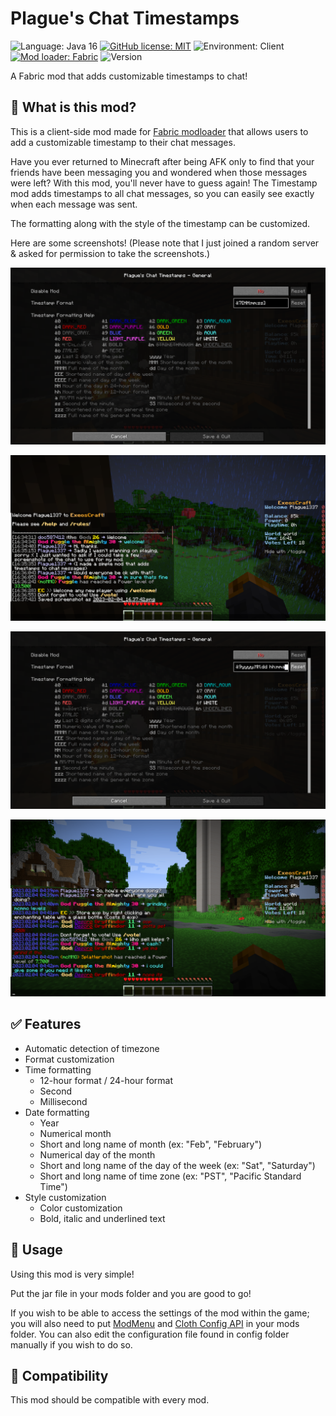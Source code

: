 # Plague's Chat Timestamps

![Language: Java 16](https://img.shields.io/badge/Language-Java%2016-purple)
[![GitHub license: MIT](https://img.shields.io/badge/license-MIT%20License-green)](https://raw.githubusercontent.com/PlagueTR/ChatTimestamps/main/LICENSE)
![Environment: Client](https://img.shields.io/badge/environment-client-blue)
[![Mod loader: Fabric](https://img.shields.io/badge/modloader-Fabric-blue)][fabric]
![Version](https://img.shields.io/badge/version-1.0.1%2B1.17.x-blue)

A Fabric mod that adds customizable timestamps to chat!

## 📖 What is this mod?

This is a client-side mod made for [Fabric modloader][fabric] that allows users to add a customizable timestamp to their chat messages.

Have you ever returned to Minecraft after being AFK only to find that your friends have been messaging you and wondered when those messages were left?
With this mod, you'll never have to guess again!
The Timestamp mod adds timestamps to all chat messages, so you can easily see exactly when each message was sent.

The formatting along with the style of the timestamp can be customized.

Here are some screenshots!
\(Please note that I just joined a random server & asked for permission to take the screenshots.\)

![default settings](images/settings-default.png)

![default timestamp](images/timestamp-default.png)

![modified settings](images/settings-modified.png)

![modified timestamp](images/timestamp-modified.png)

## ✅ Features

- Automatic detection of timezone
- Format customization
 - Time formatting
   - 12-hour format / 24-hour format
   - Second
   - Millisecond
 - Date formatting
   - Year
   - Numerical month
   - Short and long name of month \(ex: "Feb", "February"\)
   - Numerical day of the month
   - Short and long name of the day of the week \(ex: "Sat", "Saturday"\)
   - Short and long name of time zone \(ex: "PST", "Pacific Standard Time"\)
- Style customization
  - Color customization
  - Bold, italic and underlined text
  
## 📖 Usage

Using this mod is very simple!

Put the jar file in your mods folder and you are good to go!

If you wish to be able to access the settings of the mod within the game; you will also need to put [ModMenu] and [Cloth Config API] in your mods folder.
You can also edit the configuration file found in config folder manually if you wish to do so.

## 📖 Compatibility

This mod should be compatible with every mod.

[fabric]: https://fabricmc.net
[ModMenu]: https://modrinth.com/mod/modmenu "ModMenu Modrinth page"
[Cloth Config API]: https://modrinth.com/mod/cloth-config "Cloth Config API Modrinth page"

